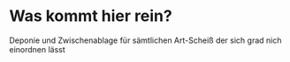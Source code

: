 # Was kommt hier rein?


Deponie und Zwischenablage für sämtlichen Art-Scheiß der sich grad nich einordnen lässt